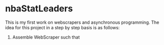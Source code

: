 # nbaStatLeaders
This is my first work on webscrapers and asynchronous programming. The idea for this project in a step by step basis is as follows:

1. Assemble WebScraper such that 
